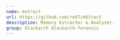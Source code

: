 ```yaml
---
name: mxtract
url: https://github.com/rek7/mXtract
description: Memory Extractor & Analyzer.
group: blackarch blackarch-forensic
---
```

